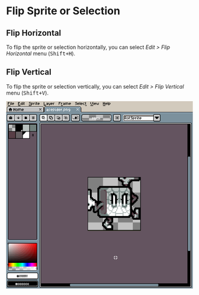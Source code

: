 # Flip Sprite or Selection

## Flip Horizontal

To flip the sprite or selection horizontally, you can select *Edit > Flip Horizontal* menu (<kbd>Shift+H</kbd>).

## Flip Vertical

To flip the sprite or selection vertically, you can select *Edit > Flip Vertical* menu (<kbd>Shift+V</kbd>).

![Flip preview](flip/flip.gif)
